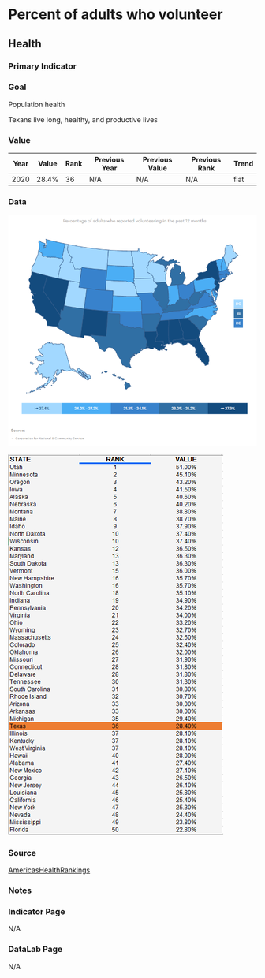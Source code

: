 # Percent of adults who volunteer

## Health

### Primary Indicator

### Goal

Population health

Texans live long, healthy, and productive lives

### Value

| Year      |  Value      | Rank        | Previous Year | Previous Value | Previous Rank | Trend | 
| ----------- | ----------- | ----------- | ----------- | ----------- | ----------- | -----------|
|   2020       | 28.4%       |  36         |      N/A   |   N/A      |      N/A    |    flat       | 

### Data

![map](./map_volunteer.PNG)

![data](./data_volunteer.PNG)


### Source

[AmericasHealthRankings](https://www.americashealthrankings.org/explore/annual/measure/volunteerism/state/TX)


### Notes


### Indicator Page

N/A


### DataLab Page

N/A